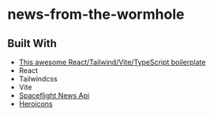 # news-from-the-wormhole

## Built With 
- [This awesome React/Tailwind/Vite/TypeScript boilerplate](https://github.com/joaopaulomoraes/reactjs-vite-tailwindcss-boilerplate)
- React
- Tailwindcss
- Vite
- [Spaceflight News Api](https://spaceflightnewsapi.net/)
- [Heroicons](https://heroicons.com/)
